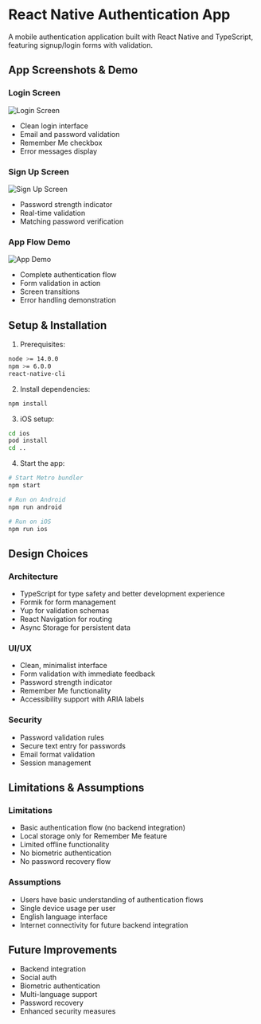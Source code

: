 # React Native Authentication App

A mobile authentication application built with React Native and TypeScript, featuring signup/login forms with validation.


## App Screenshots & Demo

### Login Screen
![Login Screen](assets/screenshots/login-screen.png)
- Clean login interface
- Email and password validation
- Remember Me checkbox
- Error messages display

### Sign Up Screen
![Sign Up Screen](assets/screenshots/signup-screen.png)
- Password strength indicator
- Real-time validation
- Matching password verification

### App Flow Demo
![App Demo](assets/gifs/app-flow.gif)
- Complete authentication flow
- Form validation in action
- Screen transitions
- Error handling demonstration



## Setup & Installation

1. Prerequisites:
```bash
node >= 14.0.0
npm >= 6.0.0
react-native-cli
```

2. Install dependencies:
```bash
npm install
```

3. iOS setup:
```bash
cd ios
pod install
cd ..
```

4. Start the app:
```bash
# Start Metro bundler
npm start

# Run on Android
npm run android

# Run on iOS
npm run ios
```

## Design Choices

### Architecture
- TypeScript for type safety and better development experience
- Formik for form management
- Yup for validation schemas
- React Navigation for routing
- Async Storage for persistent data

### UI/UX
- Clean, minimalist interface
- Form validation with immediate feedback
- Password strength indicator
- Remember Me functionality
- Accessibility support with ARIA labels

### Security
- Password validation rules
- Secure text entry for passwords
- Email format validation
- Session management

## Limitations & Assumptions

### Limitations
- Basic authentication flow (no backend integration)
- Local storage only for Remember Me feature
- Limited offline functionality
- No biometric authentication
- No password recovery flow

### Assumptions
- Users have basic understanding of authentication flows
- Single device usage per user
- English language interface
- Internet connectivity for future backend integration

## Future Improvements
- Backend integration
- Social auth
- Biometric authentication
- Multi-language support
- Password recovery
- Enhanced security measures